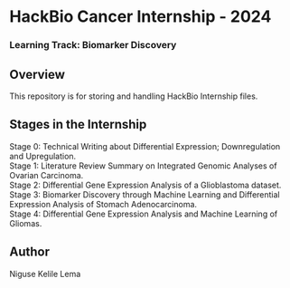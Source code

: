 # HackBio Cancer Internship - 2024
### Learning Track: Biomarker Discovery

## Overview 
This repository is for storing and handling HackBio Internship files.

## Stages in the Internship
Stage 0: Technical Writing about Differential Expression; Downregulation and Upregulation.  
Stage 1: Literature Review Summary on Integrated Genomic Analyses of Ovarian Carcinoma.  
Stage 2: Differential Gene Expression Analysis of a Glioblastoma dataset.  
Stage 3: Biomarker Discovery through Machine Learning and Differential Expression Analysis of Stomach Adenocarcinoma.  
Stage 4: Differential Gene Expression Analysis and Machine Learning of Gliomas.  

## Author
Niguse Kelile Lema
